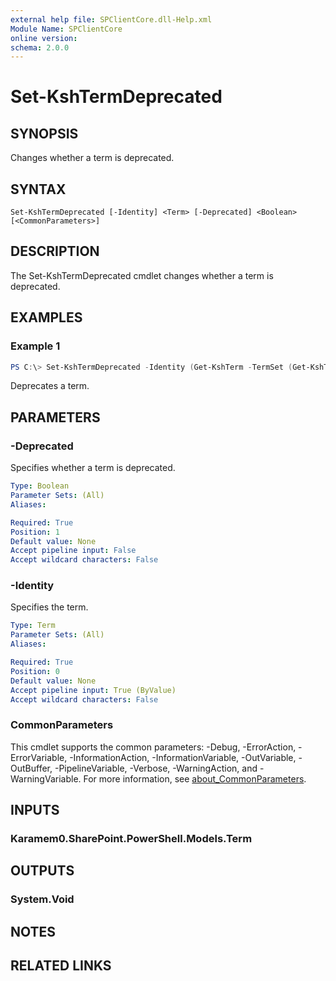 ```yaml
---
external help file: SPClientCore.dll-Help.xml
Module Name: SPClientCore
online version:
schema: 2.0.0
---
```


# Set-KshTermDeprecated

## SYNOPSIS
Changes whether a term is deprecated.

## SYNTAX

```
Set-KshTermDeprecated [-Identity] <Term> [-Deprecated] <Boolean> [<CommonParameters>]
```

## DESCRIPTION
The Set-KshTermDeprecated cmdlet changes whether a term is deprecated.

## EXAMPLES

### Example 1
```powershell
PS C:\> Set-KshTermDeprecated -Identity (Get-KshTerm -TermSet (Get-KshTermSet -TermGroup (Get-KshTermGroup -TermGroupName 'Company') -TermSetName 'Department') -TermName 'Human Resources') -Deprecated $true
```

Deprecates a term.

## PARAMETERS

### -Deprecated
Specifies whether a term is deprecated.

```yaml
Type: Boolean
Parameter Sets: (All)
Aliases:

Required: True
Position: 1
Default value: None
Accept pipeline input: False
Accept wildcard characters: False
```

### -Identity
Specifies the term.

```yaml
Type: Term
Parameter Sets: (All)
Aliases:

Required: True
Position: 0
Default value: None
Accept pipeline input: True (ByValue)
Accept wildcard characters: False
```

### CommonParameters
This cmdlet supports the common parameters: -Debug, -ErrorAction, -ErrorVariable, -InformationAction, -InformationVariable, -OutVariable, -OutBuffer, -PipelineVariable, -Verbose, -WarningAction, and -WarningVariable. For more information, see [about_CommonParameters](http://go.microsoft.com/fwlink/?LinkID=113216).

## INPUTS

### Karamem0.SharePoint.PowerShell.Models.Term

## OUTPUTS

### System.Void

## NOTES

## RELATED LINKS

